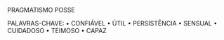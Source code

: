 PRAGMATISMO
POSSE

PALAVRAS-CHAVE:
• CONFIÁVEL
• ÚTIL
• PERSISTÊNCIA
• SENSUAL
• CUIDADOSO
• TEIMOSO
• CAPAZ